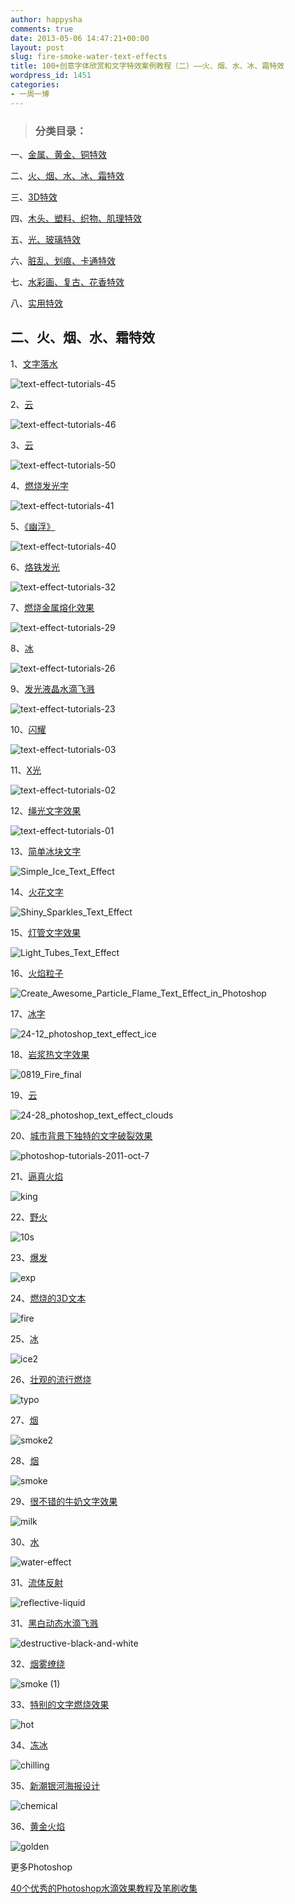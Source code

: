 ```yaml
---
author: happysha
comments: true
date: 2013-05-06 14:47:21+00:00
layout: post
slug: fire-smoke-water-text-effects
title: 100+创意字体欣赏和文字特效案例教程（二）——火、烟、水、冰、霜特效
wordpress_id: 1451
categories:
- 一周一博
---
```


> 

> 
> ### **分类目录：**
> 
> 
一、[金属、黄金、铜特效](http://www.1z1b.com/one-blog-a-week/metal-glod-copper-text-effects/)

二、[火、烟、水、冰、霜特效](http://www.1z1b.com/one-blog-a-week/fire-smoke-water-text-effects/)

三、[3D特效](http://www.1z1b.com/one-blog-a-week/3d-text-effects/)

四、[木头、塑料、织物、肌理特效](http://www.1z1b.com/one-blog-a-week/wood-plastic-abric-text-effects/)

五、[光、玻璃特效](http://www.1z1b.com/one-blog-a-week/light-glass-text-effects/)

六、[脏乱、划痕、卡通特效](http://www.1z1b.com/one-blog-a-week/mess-scratch-cartoon-text-effects/)

七、[水彩画、复古、花香特效](http://www.1z1b.com/one-blog-a-week/watercolour-retro-floral-text-effects/)

八、[实用特效](http://www.1z1b.com/one-blog-a-week/practical-text-effects/)




## 二、火、烟、水、霜特效


1、[文字落水](http://www.psdvault.com/text-effects/design-a-texts-drop-in-water-typography-effect-in-photoshop/)

![text-effect-tutorials-45](/wp-content/uploads/2013/04/text-effect-tutorials-45.jpg)

2、[云](http://www.psdvault.com/text-effects/design-an-interesting-cloud-text-effect-in-photoshop/)

![text-effect-tutorials-46](/wp-content/uploads/2013/04/text-effect-tutorials-46.jpg)

3、[云](http://www.photoshopstar.com/text-effects/clouds-text-effect/)

![text-effect-tutorials-50](/wp-content/uploads/2013/04/text-effect-tutorials-50.jpg)

4、[燃烧发光字](http://www.psdvault.com/text-effects/create-burning-typography-with-sparkles-effect-in-photoshop/)

![text-effect-tutorials-41](/wp-content/uploads/2013/04/text-effect-tutorials-41.jpg)

5、[《幽浮》](http://www.iceflowstudios.com/2012/tutorials/xcom-text-effect-in-photoshop/)

![text-effect-tutorials-40](/wp-content/uploads/2013/04/text-effect-tutorials-40.jpg)

6、[烙铁发光](http://textuts.com/sparkling-iron-text-effect/)

![text-effect-tutorials-32](/wp-content/uploads/2013/04/text-effect-tutorials-32.jpg)

7、[燃烧金属熔化效果](http://www.psdvault.com/text-effects/create-a-burning-metal-text-with-melting-effect-in-photoshop/)

![text-effect-tutorials-29](/wp-content/uploads/2013/04/text-effect-tutorials-291.jpg)

8、[冰](http://www.psdvault.com/text-effects/create-a-frozen-text-effect-with-ice-particles-in-photoshop/)

![text-effect-tutorials-26](/wp-content/uploads/2013/04/text-effect-tutorials-261.jpg)

9、[发光液晶水滴飞溅](http://www.psdvault.com/text-effects/create-a-glowing-liquid-text-with-water-splash-effect-in-photoshop/)

![text-effect-tutorials-23](/wp-content/uploads/2013/04/text-effect-tutorials-231.jpg)

10、[闪耀](http://photoshoptutorials.ws/photoshop-tutorials/text-effects/create-shiny-retro-text-photoshop/)

![text-effect-tutorials-03](/wp-content/uploads/2013/04/text-effect-tutorials-031.jpg)

11、[X光](http://abduzeedo.com/easy-x-ray-typography-photoshop)

![text-effect-tutorials-02](/wp-content/uploads/2013/04/text-effect-tutorials-02.jpg)

12、[绳光文字效果](http://textuts.com/bright-rope-light-text-effect/)

![text-effect-tutorials-01](/wp-content/uploads/2013/04/text-effect-tutorials-01.jpg)

13、[简单冰块文字](http://textuts.com/simple-ice-text-effect/)

![Simple_Ice_Text_Effect](/wp-content/uploads/2013/04/Simple_Ice_Text_Effect.jpg)

14、[火花文字](http://textuts.com/shiny-sparkles-text-effect/)

![Shiny_Sparkles_Text_Effect](/wp-content/uploads/2013/04/Shiny_Sparkles_Text_Effect.jpg)

15、[灯管文字效果](http://textuts.com/light-tubes-text-effect/)

![Light_Tubes_Text_Effect](/wp-content/uploads/2013/04/Light_Tubes_Text_Effect.jpg)

16、[火焰粒子](http://www.psdvault.com/text-effects/create-awesome-particle-flame-text-effect-in-photoshop/)

![Create_Awesome_Particle_Flame_Text_Effect_in_Photoshop](/wp-content/uploads/2013/04/Create_Awesome_Particle_Flame_Text_Effect_in_Photoshop.jpg)

17、[冰字](http://psd.tutsplus.com/tutorials/text-effects-tutorials/how-to-create-an-ice-text-effect-with-photoshop/)

![24-12_photoshop_text_effect_ice](/wp-content/uploads/2013/04/24-12_photoshop_text_effect_ice.jpg)

18、[岩浆热文字效果](http://psd.tutsplus.com/tutorials/text-effects-tutorials/magma-hot-text-effect/)

![0819_Fire_final](/wp-content/uploads/2013/04/0819_Fire_final.jpg)

19、[云](http://abduzeedo.com/photoshop-quick-tips-6-cloudy-text)

![24-28_photoshop_text_effect_clouds](/wp-content/uploads/2013/04/24-28_photoshop_text_effect_clouds.jpg)

20、[城市背景下独特的文字破裂效果](http://www.psdvault.com/text-effects/create-a-unique-break-apart-text-effect-with-urban-background-in-photoshop/)

![photoshop-tutorials-2011-oct-7](/wp-content/uploads/2013/04/photoshop-tutorials-2011-oct-7.jpg)

21、[逼真火焰](http://photoshop.kingtutz.com/2009/10/22/scorching-fire-text/)

![king](/wp-content/uploads/2013/04/king.jpg)

22、[野火](http://10steps.sg/tutorials/photoshop/text-on-fire-effect/)

![10s](/wp-content/uploads/2013/04/10s.jpg)

23、[爆发](http://www.quantumpetshop.com/tutorials/text/explosion.asp)

![exp](/wp-content/uploads/2013/04/exp.jpg)

24、[燃烧的3D文本](http://www.denisdesigns.com/blog/2009/03/3d-text-on-fire/)

![fire](/wp-content/uploads/2013/04/fire.jpg)

25、[冰](http://www.tutorialwiz.com/ice_text/)

![ice2](/wp-content/uploads/2013/04/ice2.jpg)

26、[壮观的流行燃烧](http://psd.tutsplus.com/text-effects-tutorials/create-a-spectacular-flaming-meteor-effect-on-text/)

![typo](/wp-content/uploads/2013/04/typo.jpg)

27、[烟](http://www.abduzeedo.com/smoke-type-photoshop-10-steps)

![smoke2](/wp-content/uploads/2013/04/smoke2.jpg)

28、[烟](http://psdlearning.com/2009/05/create-smoke-text/)

![smoke](/wp-content/uploads/2013/04/smoke.jpg)

29、[很不错的牛奶文字效果](http://abduzeedo.com/awesome-milk-typography-effect-photoshop)

![milk](/wp-content/uploads/2013/04/milk.jpg)

30、[水](http://www.photoshoplu.com/photoshop/islak-yazi/)

![water-effect](/wp-content/uploads/2013/04/water-effect.jpg)

31、[流体反射](http://www.photoshopcafe.com/tutorials/liquid-type/liquid-type.htm)

![reflective-liquid](/wp-content/uploads/2013/04/reflective-liquid.jpg)

31、[黑白动态水滴飞溅](http://psd.tutsplus.com/tutorials/text-effects-tutorials/create-destructive-black-and-white-lettering-with-a-dramatic-splash-effect/)

![destructive-black-and-white](/wp-content/uploads/2013/04/destructive-black-and-white.jpg)

32、[烟雾缭绕](http://psdfan.com/tutorials/text-effects/create-smokey-typography-in-12-steps/)

![smoke (1)](/wp-content/uploads/2013/04/smoke-1.jpg)

33、[特别的文字燃烧效果](http://psdfan.com/tutorials/text-effects/create-a-unique-burning-text-effect/)

![hot](/wp-content/uploads/2013/04/hot.jpg)

34、[冻冰](http://www.psdvault.com/text-effects/design-a-chilling-and-icy-text-effect-in-photoshop/)

![chilling](/wp-content/uploads/2013/04/chilling.jpg)

35、[新潮银河海报设计](http://www.blog.spoongraphics.co.uk/tutorials/create-a-trendy-galactic-poster-design-in-photoshop)

![chemical](/wp-content/uploads/2013/04/chemical.png)

36、[黄金火焰](http://www.webappers.com/2009/07/15/design-a-gloden-flame-text-effect-in-photoshop/)

![golden](/wp-content/uploads/2013/04/golden.jpg)

更多Photoshop

[40个优秀的Photoshop水滴效果教程及笔刷收集](http://www.tripwiremagazine.com/2012/03/photoshop-water-effect-tutorials-and-brushes.html)
